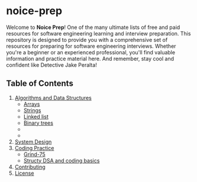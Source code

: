 # noice-prep
Welcome to **Noice Prep**! One of the many ultimate lists of free and paid resources for software engineering learning and interview preparation. This repository is designed to provide you with a comprehensive set of resources for preparing for software engineering interviews. Whether you're a beginner or an experienced professional, you'll find valuable information and practice material here. And remember, stay cool and confident like Detective Jake Peralta!

## Table of Contents

1. [Algorithms and Data Structures](#algorithms-and-data-structures)
   - [Arrays](#arrays)
   - [Strings](#strings)
   - [Linked list](#linked-list)
   - [Binary trees](#binary-tree)
   - 
   - 
2. [System Design](#system-design)
4. [Coding Practice](#coding-practice)
   - [Grind-75](#grind-75)
   - [Structy DSA and coding basics](#structy-coding)
5. [Contributing](#contributing)
6. [License](#license)

